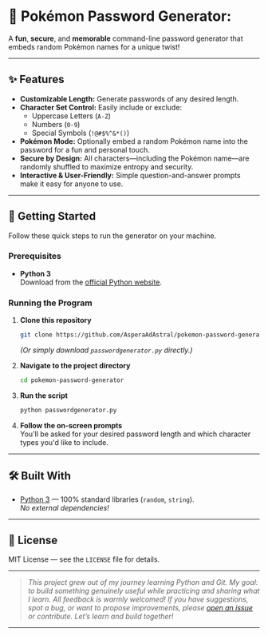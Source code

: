 # 🐾 Pokémon Password Generator: 

A **fun**, **secure**, and **memorable** command-line password generator that embeds random Pokémon names for a unique twist!

---

## ✨ Features

- **Customizable Length:** Generate passwords of any desired length.
- **Character Set Control:** Easily include or exclude:
  - Uppercase Letters (`A-Z`)
  - Numbers (`0-9`)
  - Special Symbols (`!@#$%^&*()`)
- **Pokémon Mode:** Optionally embed a random Pokémon name into the password for a fun and personal touch.
- **Secure by Design:** All characters—including the Pokémon name—are randomly shuffled to maximize entropy and security.
- **Interactive & User-Friendly:** Simple question-and-answer prompts make it easy for anyone to use.

---

## 🚀 Getting Started

Follow these quick steps to run the generator on your machine.

### Prerequisites

- **Python 3**  
  Download from the [official Python website](https://www.python.org/downloads/).

### Running the Program

1. **Clone this repository**  
    ```bash
    git clone https://github.com/AsperaAdAstral/pokemon-password-generator.git
    ```
    *(Or simply download `passwordgenerator.py` directly.)*

2. **Navigate to the project directory**
    ```bash
    cd pokemon-password-generator
    ```

3. **Run the script**
    ```bash
    python passwordgenerator.py
    ```

4. **Follow the on-screen prompts**  
   You'll be asked for your desired password length and which character types you'd like to include.

---

## 🛠️ Built With

- [Python 3](https://www.python.org/) — 100% standard libraries (`random`, `string`).  
  _No external dependencies!_

---

## 📄 License

MIT License — see the `LICENSE` file for details.

---

> _This project grew out of my journey learning Python and Git. My goal: to build something genuinely useful while practicing and sharing what I learn. All feedback is warmly welcomed! If you have suggestions, spot a bug, or want to propose improvements, please [open an issue](https://github.com/AsperaAdAstra1/pokemon-password-generator/issues) or contribute. Let’s learn and build together!_

---
